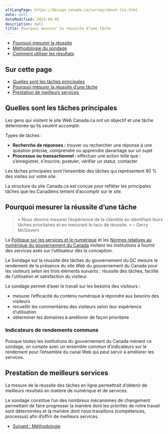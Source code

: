 ```yaml
---
altLangPage: https://design.canada.ca/survey/about-tss.html
date: null
dateModified: 2023-04-05
description: null
title: Pourquoi mesurer la réussite d’une tâche
---
```


<div class="gc-stp-stp">
  <div class="row">
    <ul class="toc lst-spcd col-md-12">
      <li class="col-md-4 col-sm-6"><a class="list-group-item active" href="apercu-srt.html">Pourquoi mesurer la réussite </a></li>
      <li class="col-md-4 col-sm-6"><a class="list-group-item" href="methodologie.html">Méthodologie du sondage</a></li>
      <li class="col-md-4 col-sm-6"><a class="list-group-item" href="utiliser.html">Comment utiliser les résultats</a></li>
    </ul>
  </div>
</div>

## Sur cette page

* [Quelles sont les tâches principales](#quelles-sont-les-tâches-principales)
* [Pourquoi mesurer la réussite d’une tâche](#pourquoi-mesurer-la-réussite-dune-tâche)
* [Prestation de meilleurs services](#prestation-de-meilleurs-services)

## Quelles sont les tâches principales

Les gens qui visitent le site Web Canada.ca ont un objectif et une tâche déterminée qu’ils veulent accomplir.

Types de tâches&nbsp;:

* **Recherche de réponses&nbsp;:** trouver ou rechercher une réponse à une question précise, comprendre ou apprendre davantage sur un sujet
* **Processus ou transactionnel&nbsp;:** effectuer une action telle que&nbsp;: s’enregistrer, s’inscrire, postuler, vérifier un statut, contacter

Les tâches principales sont l’ensemble des tâches qui représentent 80 % des visites sur votre site.

La structure du site Canada.ca est conçue pour refléter les principales tâches que les Canadiens tentent d’accomplir sur le site.

## Pourquoi mesurer la réussite d’une tâche

> «&nbsp;Nous devons mesurer l’expérience de la clientèle en identifiant leurs tâches prioritaires et en mesurant le taux de réussite.&nbsp;» – Gerry McGovern

La [Politique sur les services et le numérique](https://www.tbs-sct.canada.ca/pol/doc-fra.aspx?id=32603) et les [Normes relatives au numérique du gouvernement du Canada](https://www.canada.ca/fr/gouvernement/systeme/gouvernement-numerique/normes-numeriques-gouvernement-canada.html) invitent les institutions à fournir des services axés sur l’utilisateur dès la conception.

Le Sondage sur la réussite des tâches du gouvernement du GC mesure le rendement de la présence du site Web du gouvernement du Canada pour les visiteurs selon les trois éléments suivants&nbsp;: réussite des tâches, facilité de l’utilisation et satisfaction du visiteur.

Le sondage permet d’axer le travail sur les besoins des visiteurs&nbsp;:

* mesurer l’efficacité du contenu numérique à répondre aux besoins des visiteurs
* recueillir les commentaires des visiteurs selon leur expérience d’utilisation
* déterminer les domaines à améliorer de façon prioritaire

### Indicateurs de rendements communs

Puisque toutes les institutions du gouvernement du Canada mènent ce sondage, on compte avec un ensemble commun d’indicateurs sur le rendement pour l’ensemble du canal Web qui peut servir à améliorer les services.

## Prestation de meilleurs services

La mesure de la réussite des tâches en ligne permettrait d’obtenir de meilleurs résultats en matière de numérique et de services.

Le sondage constitue l’un des nombreux mécanismes de changement permettant de faire progresser la manière dont les priorités de notre travail sont déterminées et la manière dont nous travaillons (compétences, processus) afin d’offrir de meilleurs services.

<nav role="navigation" class="mrgn-bttm-lg">
	<ul class="pager">
		<li class="next"><a href="methodologie.html" rel="next">Suivant&nbsp;: Méthodologie</a></li>
	</ul>
</nav>
